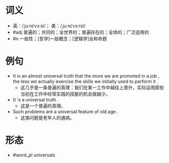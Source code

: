 # 词义
- 英：/ˌjuːnɪˈvɜːsl/； 美：/ˌjuːnɪˈvɜːrsl/
- #adj 普遍的；共同的；全世界的；普遍存在的；全体的；广泛适用的
- #n 一般性；[哲学]一般概念；[逻辑学]全称命题
# 例句
- It is an almost universal truth that the more we are promoted in a job , the less we actually exercise the skills we initially used to perform it .
	- 这几乎是一条普遍的真理：我们在某一工作中越往上晋升，实际运用那些当初在工作中经常实践的技能的机会就越少。
- It 's a universal truth .
	- 这是一个普遍的真理。
- Such problems are a universal feature of old age .
	- 这类问题是老年人的通病。
# 形态
- #word_pl universals
